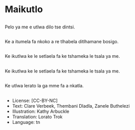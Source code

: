 # Maikutlo

##
Pelo ya me e utlwa dilo
tse dintsi.

##
Ke a itumela fa nkoko a
re tlhabela ditlhamane
bosigo.

##
Ke ikutlwa ke le setlaela
fa ke tshameka le tsala
ya me.

##
Ke ikutlwa ke le setlaela
fa ke tshameka le tsala
ya me.

##
Ke utlwa lerato la ga
mme fa a nkatla.

##
* License: [CC-BY-NC]
* Text: Clare Verbeek, Thembani Dladla, Zanele Buthelezi
* Illustration: Kathy Arbuckle
* Translation: Lorato Trok
* Language: tn

